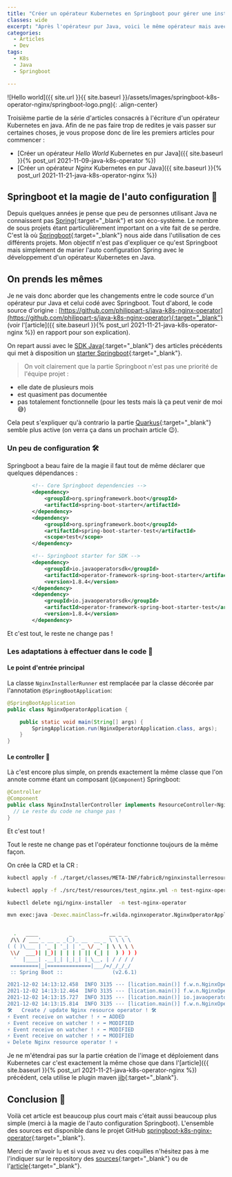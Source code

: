 ```yaml
---
title: "Créer un opérateur Kubernetes en Springboot pour gérer une instance Nginx."
classes: wide
excerpt: "Après l'opérateur pur Java, voici le même opérateur mais avec Springboot."
categories:
  - Articles
  - Dev
tags:
  - K8s
  - Java
  - Springboot

---
```


![Hello world]({{ site.url }}{{ site.baseurl }}/assets/images/springboot-k8s-operator-nginx/springboot-logo.png){: .align-center}

Troisième partie de la série d'articles consacrés à l'écriture d'un opérateur Kubernetes en java.
Afin de ne pas faire trop de redites je vais passer sur certaines choses, je vous propose donc de lire les premiers articles pour commencer :
 - [Créer un opérateur _Hello World_ Kubernetes en pur Java]({{ site.baseurl }}{% post_url 2021-11-09-java-k8s-operator %}) 
 - [Créer un opérateur _Nginx_ Kubernetes en pur Java]({{ site.baseurl }}{% post_url 2021-11-21-java-k8s-operator-nginx %}) 

## Springboot et la magie de l'auto configuration 💫

Depuis quelques années je pense que peu de personnes utilisant Java ne connaissent pas [Spring](https://spring.io/){:target="_blank"} et son éco-système.
Le nombre de sous projets étant particulièrement important on a vite fait de se perdre.
C'est là où [Springboot](https://spring.io/projects/spring-boot){:target="_blank"} nous aide dans l'utilisation de ces différents projets.
Mon objectif n'est pas d'expliquer ce qu'est Springboot mais simplement de marier l'auto configuration Spring avec le développement d'un opérateur Kubernetes en Java.

## On prends les mêmes 

Je ne vais donc aborder que les changements entre le code source d'un opérateur pur Java et celui codé avec Springboot.
Tout d'abord, le code source d'origine : [https://github.com/philippart-s/java-k8s-nginx-operator](https://github.com/philippart-s/java-k8s-nginx-operator){:target="_blank"} (voir l'[article]({{ site.baseurl }}{% post_url 2021-11-21-java-k8s-operator-nginx %}) en rapport pour son explication).

On repart aussi avec le [SDK Java](https://javaoperatorsdk.io/){:target="_blank"} des articles précédents qui met à disposition un [starter Springboot](https://github.com/java-operator-sdk/operator-framework-spring-boot-starter){:target="_blank"}.

> On voit clairement que la partie Springboot n'est pas une priorité de l'équipe projet : 
 - elle date de plusieurs mois
 - est quasiment pas documentée
 - pas totalement fonctionnelle (pour les tests mais là ça peut venir de moi 😅)

Cela peut s'expliquer qu'à contrario la partie [Quarkus](https://github.com/quarkiverse/quarkus-operator-sdk){:target="_blank"} semble plus active (on verra ça dans un prochain article 😉).

### Un peu de configuration 🛠️

Springboot a beau faire de la magie il faut tout de même déclarer que quelques dépendances :
```xml
		<!-- Core Springboot dependencies -->
		<dependency>
			<groupId>org.springframework.boot</groupId>
			<artifactId>spring-boot-starter</artifactId>
		</dependency>
		<dependency>
			<groupId>org.springframework.boot</groupId>
			<artifactId>spring-boot-starter-test</artifactId>
			<scope>test</scope>
		</dependency>

		<!-- Springboot starter for SDK -->
		<dependency>
			<groupId>io.javaoperatorsdk</groupId>
			<artifactId>operator-framework-spring-boot-starter</artifactId>
			<version>1.8.4</version>
		</dependency>
		<dependency>
			<groupId>io.javaoperatorsdk</groupId>
			<artifactId>operator-framework-spring-boot-starter-test</artifactId>
			<version>1.8.4</version>
		</dependency>

```

Et c'est tout, le reste ne change pas !

### Les adaptations à effectuer dans le code 📝

#### Le point d'entrée principal

La classe `NginxInstallerRunner` est remplacée par la classe décorée par l'annotation `@SpringBootApplication`: 
```java
@SpringBootApplication
public class NginxOperatorApplication {

	public static void main(String[] args) {
		SpringApplication.run(NginxOperatorApplication.class, args);
	}
}
```

#### Le controller 🤖

Là c'est encore plus simple, on prends exactement la même classe que l'on annote comme étant un composant (`@Component`) Springboot:
```java
@Controller
@Component
public class NginxInstallerController implements ResourceController<NginxInstallerResource> {
  // Le reste du code ne change pas !
}
```

Et c'est tout ! 

Tout le reste ne change pas et l'opérateur fonctionne toujours de la même façon.

On crée la CRD et la CR : 
```bash
kubectl apply -f ./target/classes/META-INF/fabric8/nginxinstallerresources.fr.wilda-v1.yml

kubectl apply -f ./src/test/resources/test_nginx.yml -n test-nginx-operator

kubectl delete ngi/nginx-installer  -n test-nginx-operator
```

```bash
mvn exec:java -Dexec.mainClass=fr.wilda.nginxoperator.NginxOperatorApplication


  .   ____          _            __ _ _
 /\\ / ___'_ __ _ _(_)_ __  __ _ \ \ \ \
( ( )\___ | '_ | '_| | '_ \/ _` | \ \ \ \
 \\/  ___)| |_)| | | | | || (_| |  ) ) ) )
  '  |____| .__|_| |_|_| |_\__, | / / / /
 =========|_|==============|___/=/_/_/_/
 :: Spring Boot ::                (v2.6.1)

2021-12-02 14:13:12.458  INFO 3135 --- [lication.main()] f.w.n.NginxOperatorApplication           : Starting NginxOperatorApplication using Java 11.0.11 on NB101738SPC3700 with PID 
2021-12-02 14:13:12.464  INFO 3135 --- [lication.main()] f.w.n.NginxOperatorApplication           : No active profile set, falling back to default profiles: default
2021-12-02 14:13:15.727  INFO 3135 --- [lication.main()] io.javaoperatorsdk.operator.Operator     : Registered Controller: 'nginxinstallercontroller' for CRD: 'class fr.wilda.nginxoperator.resource.NginxInstallerResource' for namespace(s): [all namespaces]
2021-12-02 14:13:15.814  INFO 3135 --- [lication.main()] f.w.n.NginxOperatorApplication           : Started NginxOperatorApplication in 4.405 seconds (JVM running for 22.302)
🛠️   Create / update Nginx resource operator ! 🛠️
⚡ Event receive on watcher ! ⚡ ➡️ ADDED
⚡ Event receive on watcher ! ⚡ ➡️ MODIFIED
⚡ Event receive on watcher ! ⚡ ➡️ MODIFIED
⚡ Event receive on watcher ! ⚡ ➡️ MODIFIED
💀 Delete Nginx resource operator ! 💀
```

Je ne m'étendrai pas sur la partie création de l'image et déploiement dans Kubernetes car c'est exactement la même chose que dans l'[article]({{ site.baseurl }}{% post_url 2021-11-21-java-k8s-operator-nginx %}) précédent, cela utilise le plugin maven [jib](https://github.com/GoogleContainerTools/jib/tree/master/jib-maven-plugin){:target="_blank"}.

## Conclusion 🧐

Voilà cet article est beaucoup plus court mais c'était aussi beaucoup plus simple (merci à la magie de l'auto configuration Springboot).
L'ensemble des sources est disponible dans le projet GitHub [springboot-k8s-nginx-operator](https://github.com/philippart-s/springboot-k8s-nginx-operator){:target="_blank"}.

Merci de m'avoir lu et si vous avez vu des coquilles n'hésitez pas à me l'indiquer sur le repository des [sources](https://github.com/philippart-s/springboot-k8s-nginx-operator){:target="_blank"} ou de l'[article](https://github.com/philippart-s/blog){:target="_blank"}.

